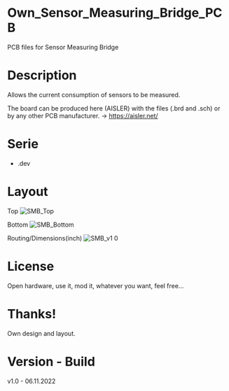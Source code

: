 # Own_Sensor_Measuring_Bridge_PCB

PCB files for Sensor Measuring Bridge 

# Description

Allows the current consumption of sensors to be measured.

The board can be produced here (AISLER) with the files (.brd and .sch) or by any other PCB manufacturer. -> https://aisler.net/

# Serie

- .dev

# Layout

Top
![SMB_Top](https://user-images.githubusercontent.com/88975406/204139956-3fcf456f-b3f2-4647-93d2-a30ab18d01ee.png)

Bottom
![SMB_Bottom](https://user-images.githubusercontent.com/88975406/204139968-756ffb07-72f0-4b28-acb6-a3239d0546fa.png)

Routing/Dimensions(inch)
![SMB_v1 0](https://user-images.githubusercontent.com/88975406/204139991-c0b6fdf2-7975-459f-9a26-c96e3f2f8636.png)

# License

Open hardware, use it, mod it, whatever you want, feel free...

# Thanks!

Own design and layout.

# Version - Build

v1.0 - 06.11.2022
